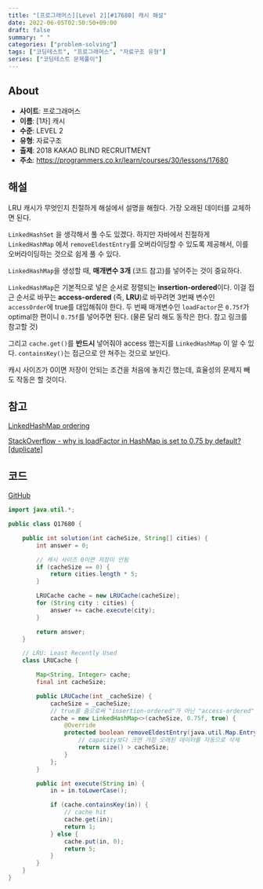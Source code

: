 ```yaml
---
title: "[프로그래머스][Level 2][#17680] 캐시 해설"
date: 2022-06-05T02:50:50+09:00
draft: false
summary: " "
categories: ["problem-solving"]
tags: ["코딩테스트", "프로그래머스", "자료구조 유형"]
series: ["코딩테스트 문제풀이"]
---
```


## About

- **사이트**: 프로그래머스
- **이름**: \[1차\] 캐시
- **수준**: LEVEL 2
- **유형**: 자료구조
- **출제**: 2018 KAKAO BLIND RECRUITMENT
- **주소**: https://programmers.co.kr/learn/courses/30/lessons/17680

## 해설

LRU 캐시가 무엇인지 친절하게 해설에서 설명을 해줬다. 가장 오래된 데이터를 교체하면 된다.

`LinkedHashSet` 을 생각해서 풀 수도 있겠다. 하지만 자바에서 친절하게 `LinkedHashMap` 에서 `removeEldestEntry`를 오버라이딩할 수 있도록 제공해서, 이를 오버라이딩하는 것으로 쉽게 풀 수 있다.

`LinkedHashMap`을 생성할 때, **매개변수 3개** (코드 참고)를 넣어주는 것이 중요하다.

`LinkedHashMap`은 기본적으로 넣은 순서로 정렬되는 **insertion-ordered**이다. 이걸 접근 순서로 바꾸는 **access-ordered** (즉, **LRU**)로 바꾸려면 3번째 변수인 `accessOrder`에 true를 대입해줘야 한다. 두 번째 매개변수인 `loadFactor`은 `0.75f`가 optimal한 편이니 `0.75f`를 넣어주면 된다. (물론 달리 해도 동작은 한다. 참고 링크를 참고할 것)

그리고 `cache.get()`를 **반드시** 넣어줘야 access 했는지를 `LinkedHashMap` 이 알 수 있다. `containsKey()`는 접근으로 안 쳐주는 것으로 보인다.

캐시 사이즈가 0이면 저장이 안되는 조건을 처음에 놓치긴 했는데, 효율성의 문제지 빼도 작동은 할 것이다.

## 참고

[LinkedHashMap ordering](https://stackoverflow.com/questions/35838739/linkedhashmap-ordering)

[StackOverflow - why is loadFactor in HashMap is set to 0.75 by default? [duplicate]](https://stackoverflow.com/questions/61341274/why-is-loadfactor-in-hashmap-is-set-to-0-75-by-default)

## 코드

[GitHub](https://github.com/litsynp/ps-java/blob/main/app/src/main/java/psjava/programmers/challenges/level2/Q17680.java)

```java
import java.util.*;

public class Q17680 {

    public int solution(int cacheSize, String[] cities) {
        int answer = 0;

        // 캐시 사이즈 0이면 저장이 안됨
        if (cacheSize == 0) {
            return cities.length * 5;
        }

        LRUCache cache = new LRUCache(cacheSize);
        for (String city : cities) {
            answer += cache.execute(city);
        }

        return answer;
    }

    // LRU: Least Recently Used
    class LRUCache {

        Map<String, Integer> cache;
        final int cacheSize;

        public LRUCache(int _cacheSize) {
            cacheSize = _cacheSize;
            // true를 줌으로써 "insertion-ordered"가 아닌 "access-ordered" map으로 바꾼다.
            cache = new LinkedHashMap<>(cacheSize, 0.75f, true) {
                @Override
                protected boolean removeEldestEntry(java.util.Map.Entry<String, Integer> eldest) {
                    // capacity보다 크면 가장 오래된 데이터를 자동으로 삭제
                    return size() > cacheSize;
                }
            };
        }

        public int execute(String in) {
            in = in.toLowerCase();

            if (cache.containsKey(in)) {
                // cache hit
                cache.get(in);
                return 1;
            } else {
                cache.put(in, 0);
                return 5;
            }
        }
    }
}
```
